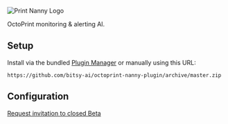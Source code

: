 ![Print Nanny Logo](/docs/images/logo.png)

OctoPrint monitoring & alerting AI.

## Setup

Install via the bundled [Plugin Manager](https://docs.octoprint.org/en/master/bundledplugins/pluginmanager.html)
or manually using this URL:

    https://github.com/bitsy-ai/octoprint-nanny-plugin/archive/master.zip

## Configuration

[Request invitation to closed Beta](https://www.print-nanny.com/request-invite/)
